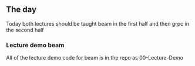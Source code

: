 ## The day

Today both lectures should be taught beam in the first half and then grpc in the second half

### Lecture demo beam

All of the lecture demo code for beam is in the repo as 00-Lecture-Demo
